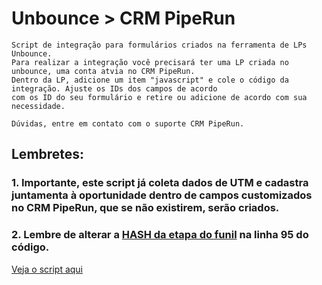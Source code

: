 # Unbounce > CRM PipeRun
```
Script de integração para formulários criados na ferramenta de LPs Unbounce.
Para realizar a integração você precisará ter uma LP criada no unbounce, uma conta atvia no CRM PipeRun.
Dentro da LP, adicione um item "javascript" e cole o código da integração. Ajuste os IDs dos campos de acordo 
com os ID do seu formulário e retire ou adicione de acordo com sua necessidade.

Dúvidas, entre em contato com o suporte CRM PipeRun.

```

## Lembretes:

### 1. Importante, este script já coleta dados de UTM e cadastra juntamenta à oportunidade dentro de campos customizados no CRM PipeRun, que se não existirem, serão criados.

### 2. Lembre de alterar a [HASH da etapa do funil](https://app.pipe.run/v2/settings/pipelines) na linha 95 do código.

[Veja o script aqui](https://github.com/dinhogehm/unbounce-piperun/blob/main/script-integration.js)
